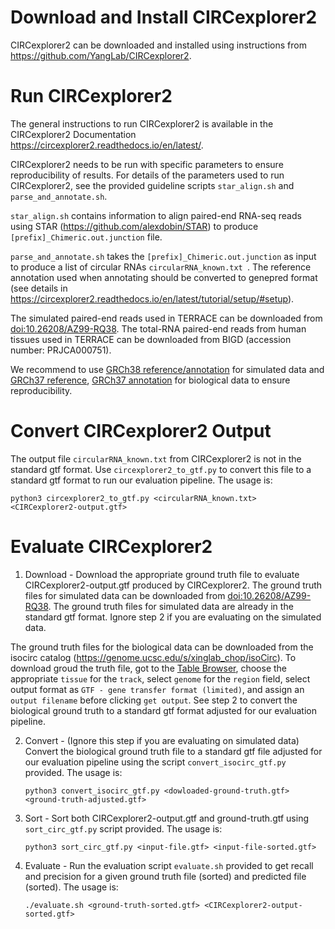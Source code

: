 # Download and Install CIRCexplorer2

CIRCexplorer2 can be downloaded and installed using instructions from https://github.com/YangLab/CIRCexplorer2. 

# Run CIRCexplorer2

The general instructions to run CIRCexplorer2 is available in the CIRCexplorer2 Documentation https://circexplorer2.readthedocs.io/en/latest/.

CIRCexplorer2 needs to be run with specific parameters to ensure reproducibility of results. For details of the parameters used to run CIRCexplorer2, see the provided guideline scripts `star_align.sh` and `parse_and_annotate.sh`.

`star_align.sh` contains information to align paired-end RNA-seq reads using STAR (https://github.com/alexdobin/STAR) to produce `[prefix]_Chimeric.out.junction` file. 

`parse_and_annotate.sh` takes the `[prefix]_Chimeric.out.junction` as input to produce a list of circular RNAs `circularRNA_known.txt `. The reference annotation used when annotating should be converted to genepred format (see details in https://circexplorer2.readthedocs.io/en/latest/tutorial/setup/#setup).

The simulated paired-end reads used in TERRACE can be downloaded from [doi:10.26208/AZ99-RQ38](https://doi.org/10.26208/AZ99-RQ38). The total-RNA paired-end reads from human tissues used in TERRACE can be downloaded from BIGD (accession number: PRJCA000751).

We recommend to use [GRCh38 reference/annotation](https://ftp.ensembl.org/pub/release-97/gtf/homo_sapiens/Homo_sapiens.GRCh38.97.gtf.gz) for simulated data and [GRCh37 reference](https://ftp.ebi.ac.uk/pub/databases/gencode/Gencode_human/release_43/GRCh37_mapping/GRCh37.primary_assembly.genome.fa.gz),  [GRCh37 annotation](https://ftp.ebi.ac.uk/pub/databases/gencode/Gencode_human/release_43/GRCh37_mapping/gencode.v43lift37.basic.annotation.gtf.gz) for biological data to ensure reproducibility.

# Convert CIRCexplorer2 Output

The output file `circularRNA_known.txt` from CIRCexplorer2 is not in the standard gtf format. Use `circexplorer2_to_gtf.py` to convert this file to a standard gtf format to run our evaluation pipeline. The usage is:

```
python3 circexplorer2_to_gtf.py <circularRNA_known.txt> <CIRCexplorer2-output.gtf>
```

# Evaluate CIRCexplorer2

1. Download - Download the appropriate ground truth file to evaluate CIRCexplorer2-output.gtf produced by CIRCexplorer2. The ground truth files for simulated data can be downloaded from [doi:10.26208/AZ99-RQ38](https://doi.org/10.26208/AZ99-RQ38). The ground truth files for simulated data are already in the standard gtf format. Ignore step 2 if you are evaluating on the simulated data. 

The ground truth files for the biological data can be downloaded from the isocirc catalog (https://genome.ucsc.edu/s/xinglab_chop/isoCirc). To download groud the truth file, got to the [Table Browser](https://genome.ucsc.edu/cgi-bin/hgTables?hgsid=1761281632_7eq71llIPltZklaNkDC972ZYv5N6&db=hg19&position=chr1:23356962-23380332&hgta_regionType=range), choose the appropriate `tissue` for the `track`, select `genome` for the `region` field, select output format as `GTF - gene transfer format (limited)`, and assign an `output filename` before clicking `get output`.  See step 2 to convert the biological ground truth to a standard gtf format adjusted for our evaluation pipeline.

2. Convert - (Ignore this step if you are evaluating on simulated data) Convert the biological ground truth file to a standard gtf file adjusted for our evaluation pipeline using the script `convert_isocirc_gtf.py` provided. The usage is:
    ```
    python3 convert_isocirc_gtf.py <dowloaded-ground-truth.gtf> <ground-truth-adjusted.gtf>
    ```

3. Sort - Sort both CIRCexplorer2-output.gtf and ground-truth.gtf using `sort_circ_gtf.py` script provided. The usage is:
    ```
    python3 sort_circ_gtf.py <input-file.gtf> <input-file-sorted.gtf>
    ```
4. Evaluate - Run the evaluation script `evaluate.sh` provided to get recall and precision for a given ground truth file (sorted) and predicted file (sorted). The usage is:
    ```
    ./evaluate.sh <ground-truth-sorted.gtf> <CIRCexplorer2-output-sorted.gtf>
    ```

